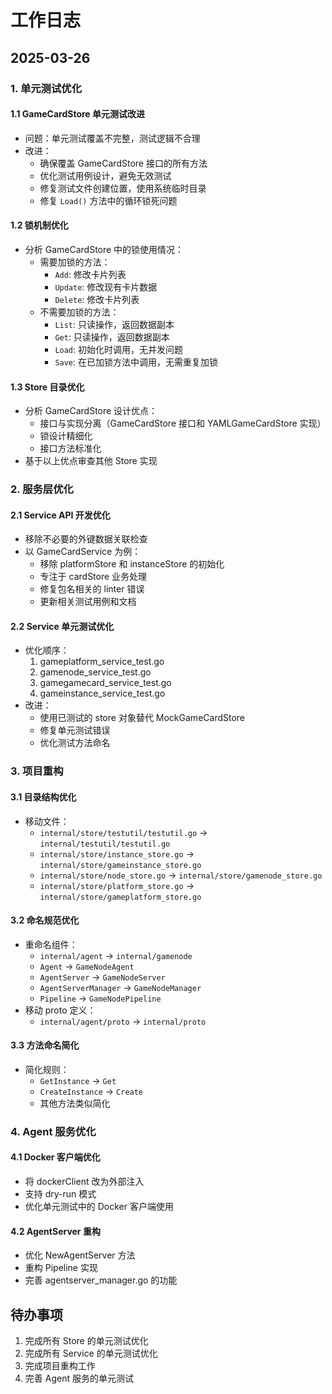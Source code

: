 # 工作日志

## 2025-03-26

### 1. 单元测试优化

#### 1.1 GameCardStore 单元测试改进

- 问题：单元测试覆盖不完整，测试逻辑不合理
- 改进：
  - 确保覆盖 GameCardStore 接口的所有方法
  - 优化测试用例设计，避免无效测试
  - 修复测试文件创建位置，使用系统临时目录
  - 修复 `Load()` 方法中的循环锁死问题

#### 1.2 锁机制优化

- 分析 GameCardStore 中的锁使用情况：
  - 需要加锁的方法：
    - `Add`: 修改卡片列表
    - `Update`: 修改现有卡片数据
    - `Delete`: 修改卡片列表
  - 不需要加锁的方法：
    - `List`: 只读操作，返回数据副本
    - `Get`: 只读操作，返回数据副本
    - `Load`: 初始化时调用，无并发问题
    - `Save`: 在已加锁方法中调用，无需重复加锁

#### 1.3 Store 目录优化

- 分析 GameCardStore 设计优点：
  - 接口与实现分离（GameCardStore 接口和 YAMLGameCardStore 实现）
  - 锁设计精细化
  - 接口方法标准化
- 基于以上优点审查其他 Store 实现

### 2. 服务层优化

#### 2.1 Service API 开发优化

- 移除不必要的外键数据关联检查
- 以 GameCardService 为例：
  - 移除 platformStore 和 instanceStore 的初始化
  - 专注于 cardStore 业务处理
  - 修复包名相关的 linter 错误
  - 更新相关测试用例和文档

#### 2.2 Service 单元测试优化

- 优化顺序：
  1. gameplatform_service_test.go
  2. gamenode_service_test.go
  3. gamegamecard_service_test.go
  4. gameinstance_service_test.go
- 改进：
  - 使用已测试的 store 对象替代 MockGameCardStore
  - 修复单元测试错误
  - 优化测试方法命名

### 3. 项目重构

#### 3.1 目录结构优化

- 移动文件：
  - `internal/store/testutil/testutil.go` → `internal/testutil/testutil.go`
  - `internal/store/instance_store.go` → `internal/store/gameinstance_store.go`
  - `internal/store/node_store.go` → `internal/store/gamenode_store.go`
  - `internal/store/platform_store.go` → `internal/store/gameplatform_store.go`

#### 3.2 命名规范优化

- 重命名组件：
  - `internal/agent` → `internal/gamenode`
  - `Agent` → `GameNodeAgent`
  - `AgentServer` → `GameNodeServer`
  - `AgentServerManager` → `GameNodeManager`
  - `Pipeline` → `GameNodePipeline`
- 移动 proto 定义：
  - `internal/agent/proto` → `internal/proto`

#### 3.3 方法命名简化

- 简化规则：
  - `GetInstance` → `Get`
  - `CreateInstance` → `Create`
  - 其他方法类似简化

### 4. Agent 服务优化

#### 4.1 Docker 客户端优化

- 将 dockerClient 改为外部注入
- 支持 dry-run 模式
- 优化单元测试中的 Docker 客户端使用

#### 4.2 AgentServer 重构

- 优化 NewAgentServer 方法
- 重构 Pipeline 实现
- 完善 agentserver_manager.go 的功能

## 待办事项

1. 完成所有 Store 的单元测试优化
2. 完成所有 Service 的单元测试优化
3. 完成项目重构工作
4. 完善 Agent 服务的单元测试
